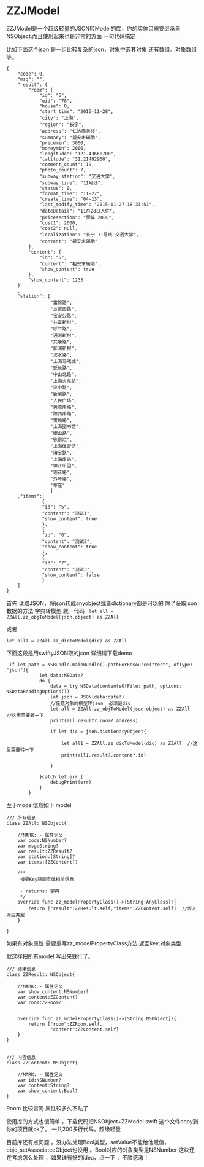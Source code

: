 # ZZJModel
  
  ZZJModel是一个超级轻量的JSON转Model的库，你的实体只需要继承自NSObject.而且使用起来也是非常的方面 
  一句代码搞定
  
比如下面这个json 是一组比较复杂的json，对象中嵌套对象 还有数组。对象数组等。
```
{
    "code": 0,
    "msg": "",
    "result": {
        "room": {
            "id": "5",
            "uid": "78",
            "house": 0,
            "start_time": "2015-11-28",
            "city": "上海",
            "region": "长宁",
            "address": "仁达商务楼",
            "summary": "祖安求辅助",
            "pricemin": 3000,
            "moneymin": 2000,
            "longitude": "121.43660700",
            "latitude": "31.21492900",
            "comment_count": 19,
            "photo_count": 7,
            "subway_station": "交通大学",
            "subway_line": "11号线",
            "status": 0,
            "format_time": "11-27",
            "create_time": "04-13",
            "last_modify_time": "2015-11-27 18:33:51",
            "dateDetail": "11月28日入住",
            "pricesection": "预算 2000",
            "cost1": 2000,
            "cost2": null,
            "localization": "长宁 11号线 交通大学",
            "content": "祖安求辅助"
        },
        "content": {
            "id": "5",
            "content": "祖安求辅助",
            "show_content": true
        },
        "show_content": 1233
    }
    ,
    "station": [
                "富锦路",
                "友谊西路",
                "宝安公路",
                "共富新村",
                "呼兰路",
                "通河新村",
                "共康路",
                "彭浦新村",
                "汶水路",
                "上海马戏城",
                "延长路",
                "中山北路",
                "上海火车站",
                "汉中路",
                "新闸路",
                "人民广场",
                "黄陂南路",
                "陕西南路",
                "常熟路",
                "上海图书馆",
                "衡山路",
                "徐家汇",
                "上海体育馆",
                "漕宝路",
                "上海南站",
                "锦江乐园",
                "莲花路",
                "外环路",
                "莘庄"
                ]
    ,"items":[
             {
             "id": "5",
             "content": "测试1",
             "show_content": true
             },
             {
             "id": "6",
             "content": "测试2",
             "show_content": true
             },
             {
             "id": "7",
             "content": "测试3",
             "show_content": false
             }
    ]
}
```


首先 读取JSON，将json转成anyobject或者dictionary都是可以的
除了获取json数据的方法 字典转模型 就一代码
` let all = ZZAll.zz_objToModel(json.object) as ZZAll `

或者 

`let all1 = ZZAll.zz_dicToModel(dic) as ZZAll`

下面这段是用swiftyJSON取的json 详细请下载demo
```
 if let path = NSBundle.mainBundle().pathForResource("test", ofType: "json"){
            let data:NSData?
            do {
                data = try NSData(contentsOfFile: path, options: NSDataReadingOptions())
                let json = JSON(data:data!)
                //任意对象的模型转json  必须是dic
                let all = ZZAll.zz_objToModel(json.object) as ZZAll  //这里需要转一下
                print(all.result?.room?.address)    
                
                if let dic = json.dictionaryObject{
                    
                    let all1 = ZZAll.zz_dicToModel(dic) as ZZAll  //这里需要转一下
                    print(all1.result?.content?.id)

                }
                
            }catch let err {
                debugPrint(err)
            }
        }
```

至于model信息如下
model
```
/// 所有信息
class ZZAll: NSObject{
    
    //MARK: - 属性定义
    var code:NSNumber?
    var msg:String?
    var result:ZZResult?
    var station:[String]?
    var items:[ZZContent]?
    
    /**
     根据Key获取实体相关信息
     
     - returns: 字典
     */
    override func zz_modelPropertyClass()->[String:AnyClass]?{
        return ["result":ZZResult.self,"items":ZZContent.self]  //传入对应类型
    }
    
}
```

如果有对象属性 需要重写zz_modelPropertyClass方法 返回key,对象类型

就这样把所有model 写出来就行了。

```
/// 结果信息
class ZZResult: NSObject{
    
    //MARK: - 属性定义
    var show_content:NSNumber?
    var content:ZZContent?
    var room:ZZRoom?
    

    override func zz_modelPropertyClass()->[String:NSObject]?{
        return ["room":ZZRoom.self,
                "content":ZZContent.self]
    }
}
```

```

/// 内容信息
class ZZContent: NSObject{
    
    //MARK: - 属性定义
    var id:NSNumber?
    var content:String?
    var show_content:Bool?    
}
```

Room 比较雷同 属性较多久不贴了 

使用库的方式也很简单 ，下载代码把NSObject+ZZModel.swift 这个文件copy到你的项目就ok了。
一共200多行代码。超级轻量

目前库还有点问题 ，没办法处理Bool类型，setValue不能给他赋值，objc_setAssociatedObject也没用 。Bool对应的对象类型是NSNumber 这块还在考虑怎么处理 ，如果谁有好的idea，点一下 ，不胜感激！


